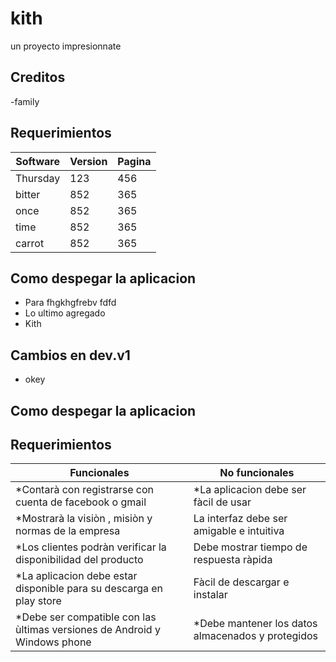# kith
un proyecto impresionnate

## Creditos
-family

## Requerimientos
|Software    |Version    |Pagina |
|------ |------ |------ |
|Thursday |123 |456 |
|bitter |852 |365 |
|once |852 |365 |
|time |852 |365 |
|carrot |852 |365 |
## Como despegar la aplicacion
- Para fhgkhgfrebv fdfd
- Lo ultimo agregado
- Kith
## Cambios en dev.v1
- okey
## Como despegar la aplicacion
## Requerimientos
|Funcionales    |No funcionales    |
|------ |------ |
|*Contarà con registrarse con cuenta de facebook o gmail |*La aplicacion debe ser fàcil de usar |
|*Mostrarà la visiòn , misiòn y normas de la empresa|La interfaz debe ser amigable e intuitiva |
|*Los clientes podràn verificar la disponibilidad del producto|Debe mostrar tiempo de respuesta ràpida |
|*La aplicacion debe estar disponible para su descarga en play store |Fàcil de descargar e instalar |
|*Debe ser compatible con las ùltimas versiones de Android y Windows phone |*Debe mantener los datos almacenados y protegidos |
